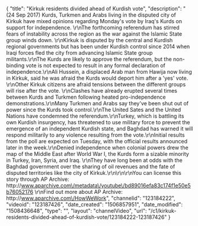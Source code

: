 {
    "title": "Kirkuk residents divided ahead of Kurdish vote",
    "description": "(24 Sep 2017) Kurds, Turkmen and Arabs living in the disputed city of Kirkuk have mixed opinions regarding Monday's vote by Iraq's Kurds on support for independence. \r\nThe forthcoming referendum has stirred fears of instability across the region as the war against the Islamic State group winds down. \r\nKirkuk is disputed by the central and Kurdish regional governments but has been under Kurdish control since 2014 when Iraqi forces fled the city from advancing Islamic State group militants.\r\nThe Kurds are likely to approve the referendum, but the non-binding vote is not expected to result in any formal declaration of independence.\r\nAli Hussein, a displaced Arab man from Hawija now living in Kirkuk, said he was afraid the Kurds would deport him after a 'yes' vote. \r\nOther Kirkuk citizens are afraid tensions between the different groups will rise after the vote. \r\nClashes have already erupted several times between Kurds and Turkmen following heated pro-independence demonstrations.\r\nMany Turkmen and Arabs say they've been shut out of power since the Kurds took control.\r\nThe United Sates and the United Nations have condemned the referendum.\r\nTurkey, which is battling its own Kurdish insurgency, has threatened to use military force to prevent the emergence of an independent Kurdish state, and Baghdad has warned it will respond militarily to any violence resulting from the vote.\r\nInitial results from the poll are expected on Tuesday, with the official results announced later in the week.\r\nDenied independence when colonial powers drew the map of the Middle East after World War I, the Kurds form a sizable minority in Turkey, Iran, Syria, and Iraq. \r\nThey have long been at odds with the Baghdad government over the sharing of oil revenues and the fate of disputed territories like the city of Kirkuk.\r\n\r\n\r\nYou can license this story through AP Archive: http:\/\/www.aparchive.com\/metadata\/youtube\/bd89016efa83c174f1e50e5b76052176 \r\nFind out more about AP Archive: http:\/\/www.aparchive.com\/HowWeWork",
    "channelid": "123184222",
    "videoid": "123187426",
    "date_created": "1506857951",
    "date_modified": "1508436648",
    "type": "",
    "layout": "channelVideo",
    "url": "\/c1\/kirkuk-residents-divided-ahead-of-kurdish-vote\/123184222-123187426"
}